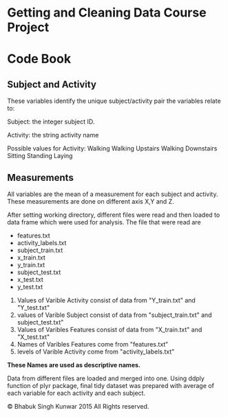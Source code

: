 Getting and Cleaning Data Course Project
========================================

Code Book
========================================

## Subject and Activity

These variables identify the unique subject/activity pair the variables relate to:

Subject: the integer subject ID.

Activity: the string activity name

Possible values for Activity:
  Walking
  Walking Upstairs
  Walking Downstairs
  Sitting
  Standing
  Laying
  
## Measurements
All variables are the mean of a measurement for each subject and activity. These measurements are done on different axis X,Y and Z. 
  
After setting working directory, different files were read and then loaded to data frame which were used for analysis. The file that were read are 

* features.txt
* activity_labels.txt
* subject_train.txt
* x_train.txt
* y_train.txt
* subject_test.txt
* x_test.txt
* y_test.txt

1. Values of Varible Activity consist of data from "Y_train.txt" and "Y_test.txt"
2. values of Varible Subject consist of data from "subject_train.txt" and subject_test.txt"
3. Values of Varibles Features consist of data from "X_train.txt" and "X_test.txt"
4. Names of Varibles Features come from "features.txt"
5. levels of Varible Activity come from "activity_labels.txt"

**These Names are used as descriptive names.**

Data from different files are loaded and merged into one. Using ddply function of plyr package, final tidy dataset was prepared with average of each variable for each activity and each subject.

© Bhabuk Singh Kunwar 2015 All Rights reserved.
